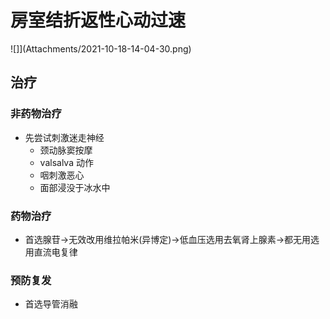 # 房室结折返性心动过速

![]](Attachments/2021-10-18-14-04-30.png)

## 治疗

### 非药物治疗

- 先尝试刺激迷走神经
  - 颈动脉窦按摩
  - valsalva 动作
  - 咽刺激恶心
  - 面部浸没于冰水中

### 药物治疗

- 首选腺苷->无效改用维拉帕米(异博定)->低血压选用去氧肾上腺素->都无用选用直流电复律

### 预防复发

- 首选导管消融
